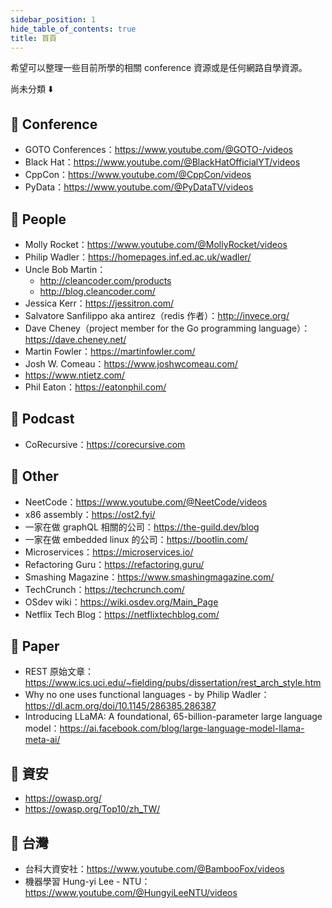 ```yaml
---
sidebar_position: 1
hide_table_of_contents: true
title: 首頁
---
```


希望可以整理一些目前所學的相關 conference 資源或是任何網路自學資源。

尚未分類 ⬇️
## 🐳 Conference
- GOTO Conferences：https://www.youtube.com/@GOTO-/videos
- Black Hat：https://www.youtube.com/@BlackHatOfficialYT/videos
- CppCon：https://www.youtube.com/@CppCon/videos
- PyData：https://www.youtube.com/@PyDataTV/videos

## 🐳 People
- Molly Rocket：https://www.youtube.com/@MollyRocket/videos
- Philip Wadler：https://homepages.inf.ed.ac.uk/wadler/
- Uncle Bob Martin：
  - http://cleancoder.com/products
  - http://blog.cleancoder.com/
- Jessica Kerr：https://jessitron.com/
- Salvatore Sanfilippo aka antirez（redis 作者）：http://invece.org/
- Dave Cheney（project member for the Go programming language）：https://dave.cheney.net/
- Martin Fowler：https://martinfowler.com/
- Josh W. Comeau：https://www.joshwcomeau.com/
- https://www.ntietz.com/
- Phil Eaton：https://eatonphil.com/

## :whale: Podcast
- CoRecursive：https://corecursive.com

## 🐳 Other
- NeetCode：https://www.youtube.com/@NeetCode/videos
- x86 assembly：https://ost2.fyi/
- 一家在做 graphQL 相關的公司：https://the-guild.dev/blog
- 一家在做 embedded linux 的公司：https://bootlin.com/
- Microservices：https://microservices.io/
- Refactoring Guru：https://refactoring.guru/
- Smashing Magazine：https://www.smashingmagazine.com/
- TechCrunch：https://techcrunch.com/
- OSdev wiki：https://wiki.osdev.org/Main_Page
- Netflix Tech Blog：https://netflixtechblog.com/

## 🐳 Paper
- REST 原始文章：https://www.ics.uci.edu/~fielding/pubs/dissertation/rest_arch_style.htm
- Why no one uses functional languages - by Philip Wadler：https://dl.acm.org/doi/10.1145/286385.286387
- Introducing LLaMA: A foundational, 65-billion-parameter large language model：https://ai.facebook.com/blog/large-language-model-llama-meta-ai/

## :whale: 資安
- https://owasp.org/
- https://owasp.org/Top10/zh_TW/

## 🐳 台灣
- 台科大資安社：https://www.youtube.com/@BambooFox/videos
- 機器學習 Hung-yi Lee - NTU：https://www.youtube.com/@HungyiLeeNTU/videos
